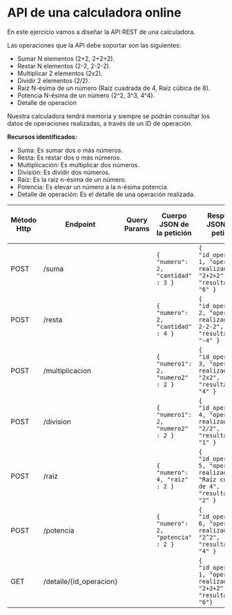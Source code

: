 
# API de una calculadora online

En este ejercicio vamos a diseñar la API REST de una calculadora.

Las operaciones que la API debe soportar son las siguientes:
- Sumar N elementos (2+2, 2+2+2).
- Restar N elementos (2-2, 2-2-2).
- Multiplicar 2 elementos (2x2).
- Dividir 2 elementos (2/2).
- Raiz N-ésima de un número (Raíz cuadrada de 4, Raíz cúbica de 8).
- Potencia N-ésima de un número (2^2, 3^3, 4^4).
- Detalle de operacion

Nuestra calculadora tendrá memoria y siempre se podrán consultar los datos de operaciones realizadas, a través de un ID de operación.



**Recursos identificados:**
- Suma: Es sumar dos o más números.
- Resta: Es restar dos o más números.
- Multiplicación: Es multiplicar dos números.
- División: Es dividir dos números.
- Raíz: Es la raíz n-ésima de un número.
- Potencia: Es elevar un número a la n-ésima potencia.
- Detalle de operación: Es el detalle de una operación realizada.


| Método Http | Endpoint                | Query Params | Cuerpo JSON de la petición        | Respuesta JSON de la petición                                                          | Códigos HTTP de respuesta posibles |
|-------------|-------------------------|--------------|-----------------------------------|----------------------------------------------------------------------------------------|------------------------------------|
| POST        | /suma                   |              | `{ "numero": 2, "cantidad" : 3 }` | `{ "id_operacion": 1, "operación realizada": "2+2+2", "resultado": "6" }`              | 200 OK, 400 Bad Request            |
| POST        | /resta                  |              | `{ "numero": 2, "cantidad" : 4 }` | `{ "id_operacion": 2, "operación realizada": "2-2-2-2", "resultado": "-4" }`           | 200 OK, 400 Bad Request            |
| POST        | /multiplicacion         |              | `{ "numero1": 2, "numero2" : 2 }` | `{ "id_operacion": 3, "operación realizada": "2x2", "resultado": "4" }`                | 200 OK, 400 Bad Request            |
| POST        | /division               |              | `{ "numero1": 2, "numero2" : 2 }` | `{ "id_operacion": 4, "operación realizada": "2/2", "resultado": "1" }`                | 200 OK, 400 Bad Request            |
| POST        | /raiz                   |              | `{ "numero": 4, "raiz" : 2 }`     | `{ "id_operacion": 5, "operación realizada": "Raíz cuadrada de 4", "resultado": "2" }` | 200 OK, 400 Bad Request            |
| POST        | /potencia               |              | `{ "numero": 2, "potencia" : 2 }` | `{ "id_operacion": 6, "operación realizada": "2^2", "resultado": "4" }`                | 200 OK, 400 Bad Request            |
| GET         | /detalle/{id_operacion} |              |                                   | `{ "id_operacion": 1, "operación realizada": "2+2+2", "resultado": "6"}`               | 200 OK, 404 Not Found              |





